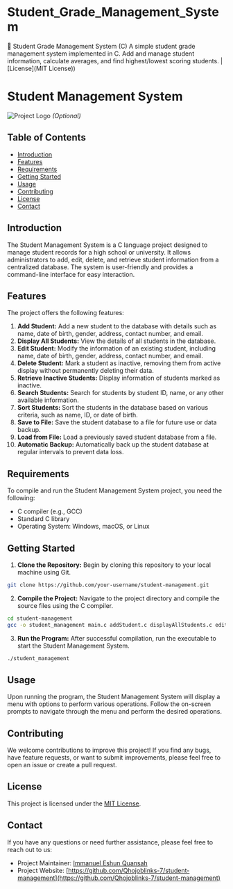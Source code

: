 # Student_Grade_Management_System
📘 Student Grade Management System (C)  A simple student grade management system implemented in C. Add and manage student information, calculate averages, and find highest/lowest scoring students.  | [License](MIT License))


# Student Management System

![Project Logo](project_logo.png) *(Optional)*

## Table of Contents
- [Introduction](#introduction)
- [Features](#features)
- [Requirements](#requirements)
- [Getting Started](#getting-started)
- [Usage](#usage)
- [Contributing](#contributing)
- [License](#license)
- [Contact](#contact)

## Introduction
The Student Management System is a C language project designed to manage student records for a high school or university. It allows administrators to add, edit, delete, and retrieve student information from a centralized database. The system is user-friendly and provides a command-line interface for easy interaction.

## Features
The project offers the following features:

1. **Add Student:** Add a new student to the database with details such as name, date of birth, gender, address, contact number, and email.
2. **Display All Students:** View the details of all students in the database.
3. **Edit Student:** Modify the information of an existing student, including name, date of birth, gender, address, contact number, and email.
4. **Delete Student:** Mark a student as inactive, removing them from active display without permanently deleting their data.
5. **Retrieve Inactive Students:** Display information of students marked as inactive.
6. **Search Students:** Search for students by student ID, name, or any other available information.
7. **Sort Students:** Sort the students in the database based on various criteria, such as name, ID, or date of birth.
8. **Save to File:** Save the student database to a file for future use or data backup.
9. **Load from File:** Load a previously saved student database from a file.
10. **Automatic Backup:** Automatically back up the student database at regular intervals to prevent data loss.

## Requirements
To compile and run the Student Management System project, you need the following:

- C compiler (e.g., GCC)
- Standard C library
- Operating System: Windows, macOS, or Linux

## Getting Started
1. **Clone the Repository:** Begin by cloning this repository to your local machine using Git.

```bash
git clone https://github.com/your-username/student-management.git
```

2. **Compile the Project:** Navigate to the project directory and compile the source files using the C compiler.

```bash
cd student-management
gcc -o student_management main.c addStudent.c displayAllStudents.c editStudent.c deleteStudent.c retrieveInactiveStudents.c searchFunctions.c
```

3. **Run the Program:** After successful compilation, run the executable to start the Student Management System.

```bash
./student_management
```

## Usage
Upon running the program, the Student Management System will display a menu with options to perform various operations. Follow the on-screen prompts to navigate through the menu and perform the desired operations.

## Contributing
We welcome contributions to improve this project! If you find any bugs, have feature requests, or want to submit improvements, please feel free to open an issue or create a pull request.

## License
This project is licensed under the [MIT License](LICENSE.md).

## Contact
If you have any questions or need further assistance, please feel free to reach out to us:
- Project Maintainer: [Immanuel Eshun Quansah](mailto:immanueleshun9@gmail.com)
- Project Website: [https://github.com/Qhojoblinks-7/student-management](https://github.com/Qhojoblinks-7/student-management)
